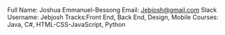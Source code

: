 Full Name: Joshua Emmanuel-Bessong
Email: Jebjosh@gmail.com
Slack Username: Jebjosh
Tracks:Front End, Back End, Design, Mobile
Courses: Java, C#, HTML-CSS-JavaScript, Python
